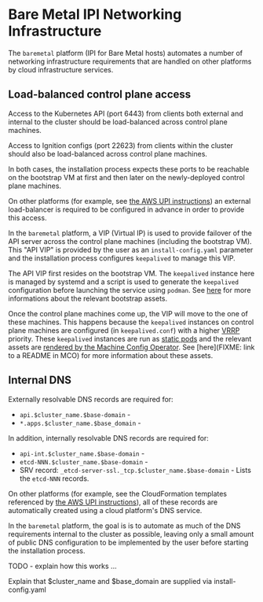 # Bare Metal IPI Networking Infrastructure

The `baremetal` platform (IPI for Bare Metal hosts) automates a number
of networking infrastructure requirements that are handled on other
platforms by cloud infrastructure services.

## Load-balanced control plane access

Access to the Kubernetes API (port 6443) from clients both external
and internal to the cluster should be load-balanced across control
plane machines.

Access to Ignition configs (port 22623) from clients within the
cluster should also be load-balanced across control plane machines.

In both cases, the installation process expects these ports to be
reachable on the bootstrap VM at first and then later on the
newly-deployed control plane machines.

On other platforms (for example, see [the AWS UPI
instructions](../../user/aws/install_upi.md)) an external
load-balancer is required to be configured in advance in order to
provide this access.

In the `baremetal` platform, a VIP (Virtual IP) is used to provide
failover of the API server across the control plane machines
(including the bootstrap VM). This "API VIP" is provided by the user
as an `install-config.yaml` parameter and the installation process
configures `keepalived` to manage this VIP.

The API VIP first resides on the bootstrap VM. The `keepalived`
instance here is managed by systemd and a script is used to generate
the `keepalived` configuration before launching the service using
`podman`. See [here](../../../data/data/bootstrap/baremetal/README.md)
for more informations about the relevant bootstrap assets.

Once the control plane machines come up, the VIP will move to the one
of these machines. This happens because the `keepalived` instances on
control plane machines are configured (in `keepalived.conf`) with a
higher
[VRRP](https://en.wikipedia.org/wiki/Virtual_Router_Redundancy_Protocol)
priority. These `keepalived` instances are run as [static
pods](https://kubernetes.io/docs/tasks/administer-cluster/static-pod/)
and the relevant assets are [rendered by the Machine Config
Operator](https://github.com/openshift/machine-config-operator/pull/795). See
[here](FIXME: link to a README in MCO) for more information about
these assets.

## Internal DNS

Externally resolvable DNS records are required for:

* `api.$cluster_name.$base-domain` -
* `*.apps.$cluster_name.$base_domain` -

In addition, internally resolvable DNS records are required for:

* `api-int.$cluster_name.$base-domain` -
* `etcd-NNN.$cluster_name.$base-domain` -
* SRV record: `_etcd-server-ssl._tcp.$cluster_name.$base-domain` - Lists the
  `etcd-NNN` records.

On other platforms (for example, see the CloudFormation templates
referenced by [the AWS UPI
instructions](../../user/aws/install_upi.md)), all of these records
are automatically created using a cloud platform's DNS service.

In the `baremetal` platform, the goal is is to automate as much of the
DNS requirements internal to the cluster as possible, leaving only a
small amount of public DNS configuration to be implemented by the user
before starting the installation process.

TODO - explain how this works ...

Explain that $cluster_name and $base_domain are supplied via
install-config.yaml
